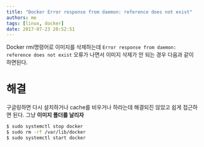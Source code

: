 ```yaml
---
title: "Docker Error response from daemon: reference does not exist"
authors: me
tags: [linux, docker]
date: 2017-07-23 20:52:51
---
```


Docker rmi명령어로 이미지를 삭제하는데 `Error response from daemon: reference does not exist` 오류가 나면서 이미지 삭제가 안 되는 경우 다음과 같이 하면된다.

# 해결

구글링하면 다시 설치하거나 cache를 비우거나 하라는데 해결되진 않았고 쉽게 접근하면 된다.
그냥 **이미지 폴더를 날리자**

```bash
$ sudo systemctl stop docker
$ sudo rm -rf /var/lib/docker
$ sudo systemctl start docker
```
